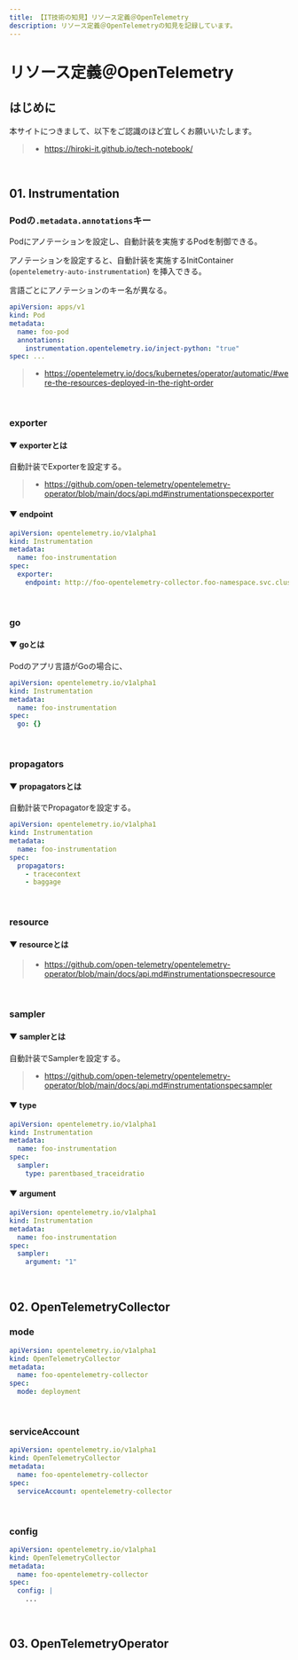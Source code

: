 ```yaml
---
title: 【IT技術の知見】リソース定義＠OpenTelemetry
description: リソース定義＠OpenTelemetryの知見を記録しています。
---
```


# リソース定義＠OpenTelemetry

## はじめに

本サイトにつきまして、以下をご認識のほど宜しくお願いいたします。

> - https://hiroki-it.github.io/tech-notebook/

<br>

## 01. Instrumentation

### Podの`.metadata.annotations`キー

Podにアノテーションを設定し、自動計装を実施するPodを制御できる。

アノテーションを設定すると、自動計装を実施するInitContainer (`opentelemetry-auto-instrumentation`) を挿入できる。

言語ごとにアノテーションのキー名が異なる。

```yaml
apiVersion: apps/v1
kind: Pod
metadata:
  name: foo-pod
  annotations:
    instrumentation.opentelemetry.io/inject-python: "true"
spec: ...
```

> - https://opentelemetry.io/docs/kubernetes/operator/automatic/#were-the-resources-deployed-in-the-right-order

<br>

### exporter

#### ▼ exporterとは

自動計装でExporterを設定する。

> - https://github.com/open-telemetry/opentelemetry-operator/blob/main/docs/api.md#instrumentationspecexporter

#### ▼ endpoint

```yaml
apiVersion: opentelemetry.io/v1alpha1
kind: Instrumentation
metadata:
  name: foo-instrumentation
spec:
  exporter:
    endpoint: http://foo-opentelemetry-collector.foo-namespace.svc.cluster.local:4317
```

<br>

### go

#### ▼ goとは

Podのアプリ言語がGoの場合に、

```yaml
apiVersion: opentelemetry.io/v1alpha1
kind: Instrumentation
metadata:
  name: foo-instrumentation
spec:
  go: {}
```

<br>

### propagators

#### ▼ propagatorsとは

自動計装でPropagatorを設定する。

```yaml
apiVersion: opentelemetry.io/v1alpha1
kind: Instrumentation
metadata:
  name: foo-instrumentation
spec:
  propagators:
    - tracecontext
    - baggage
```

<br>

### resource

#### ▼ resourceとは

> - https://github.com/open-telemetry/opentelemetry-operator/blob/main/docs/api.md#instrumentationspecresource

<br>

### sampler

#### ▼ samplerとは

自動計装でSamplerを設定する。

> - https://github.com/open-telemetry/opentelemetry-operator/blob/main/docs/api.md#instrumentationspecsampler

#### ▼ type

```yaml
apiVersion: opentelemetry.io/v1alpha1
kind: Instrumentation
metadata:
  name: foo-instrumentation
spec:
  sampler:
    type: parentbased_traceidratio
```

#### ▼ argument

```yaml
apiVersion: opentelemetry.io/v1alpha1
kind: Instrumentation
metadata:
  name: foo-instrumentation
spec:
  sampler:
    argument: "1"
```

<br>

## 02. OpenTelemetryCollector

### mode

```yaml
apiVersion: opentelemetry.io/v1alpha1
kind: OpenTelemetryCollector
metadata:
  name: foo-opentelemetry-collector
spec:
  mode: deployment
```

<br>

### serviceAccount

```yaml
apiVersion: opentelemetry.io/v1alpha1
kind: OpenTelemetryCollector
metadata:
  name: foo-opentelemetry-collector
spec:
  serviceAccount: opentelemetry-collector
```

<br>

### config

```yaml
apiVersion: opentelemetry.io/v1alpha1
kind: OpenTelemetryCollector
metadata:
  name: foo-opentelemetry-collector
spec:
  config: |
    ...
```

<br>

## 03. OpenTelemetryOperator
